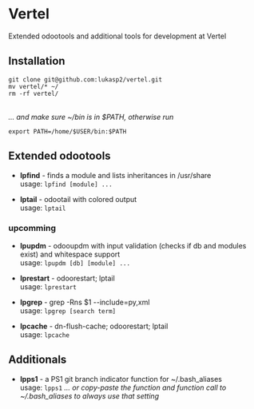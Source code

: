 # Vertel
Extended odootools and additional tools for development at Vertel

## Installation
```
git clone git@github.com:lukasp2/vertel.git
mv vertel/* ~/
rm -rf vertel/
```
\
*... and make sure ~/bin is in $PATH, otherwise run*
```
export PATH=/home/$USER/bin:$PATH
```

## Extended odootools
* **lpfind** - finds a module and lists inheritances in /usr/share \
usage: `lpfind [module] ...`

* **lptail** - odootail with colored output \
usage: `lptail`

### upcomming
* **lpupdm** - odooupdm with input validation (checks if db and modules exist) and whitespace support \
usage: `lpupdm [db] [module] ...`

* **lprestart** - odoorestart; lptail \
usage: `lprestart`

* **lpgrep** - grep -Rns $1 --include=py,xml \
usage: `lpgrep [search term]`

* **lpcache** - dn-flush-cache; odoorestart; lptail \
usage: `lpcache`

## Additionals
* **lpps1** - a PS1 git branch indicator function for ~/.bash_aliases \
usage: `lpps1`   *... or copy-paste the function and function call to ~/.bash_aliases to always use that setting*


